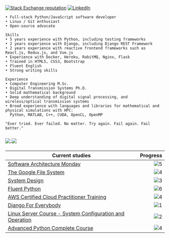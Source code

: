 
[![Stack Exchange reputation](https://img.shields.io/badge/Stack_Overflow-FE7A16?style=for-the-badge&logo=stack-overflow&logoColor=white)](https://stackoverflow.com/users/5114495/lucascavalcante)
[![LinkedIn](https://img.shields.io/badge/LinkedIn-0077B5?style=for-the-badge&logo=linkedin&logoColor=white)](https://linkedin.com/in/lucas-cp-cavalcante)


```
• Full-stack Python/JavaScript software developer
• Linux / Git enthusiast
• Open-source advocate

Skills
• 5 years experience with Python, including testing frameworks
• 2 years experience with Django, including Django REST Framework
• 2 years experience with reactive frontend frameworks such as React.js, Redux.js, and Vue.js
• Experience with Docker, Heroku, RabitMQ, Nginx, Flask
• Trained in HTML5, CSS3, Bootstrap
• Fluent English
• Strong writing skills

Experience
• Computer Engineering M.Sc.
• Digital Transmission Systems Ph.D.
• Solid mathematical background
• Deep understanding of digital signal processing, and wireless/optical transmission systems
• Broad experience with languages and libraries for mathematical and physical simulations with HPC:
  Python, MATLAB, C++, CUDA, OpenCL, OpenMP

"Ever tried. Ever failed. No matter. Try again. Fail again. Fail better."
```

###

<a href="https://github.com/cavalcantelucas/">
  <img align="center" src="https://github-readme-stats.vercel.app/api?username=cavalcantelucas&count_private=true&show_icons=true&hide=stars" />
</a>
<a href="https://github.com/cavalcantelucas/">
  <img align="center" src="https://github-readme-stats.vercel.app/api/top-langs/?username=cavalcantelucas&layout=compact" />
</a>

###

|Current studies|Progress|
|---|---:|
| [Software Architecture Monday](https://www.youtube.com/playlist?list=PLdsOZAx8I5umhnn5LLTNJbFgwA3xbycar) | ![5](https://progress-bar.dev/97/?title=120\/124&color=babaca&width=120) |
| [The Google File System](https://static.googleusercontent.com/media/research.google.com/en//archive/gfs-sosp2003.pdf) | ![4](https://progress-bar.dev/43/?title=pg.13\/pg.30&color=babaca&width=120) |
| [System Design](https://www.youtube.com/playlist?list=PLMCXHnjXnTnvo6alSjVkgxV-VH6EPyvoX) | ![3](https://progress-bar.dev/27/?title=11\/36&color=babaca&width=120) |
| [Fluent Python](https://github.com/fluentpython/example-code-2e) | ![6](https://progress-bar.dev/24/?title=Chap.5\/Chap.21&color=babaca&width=120) |
| [AWS Certified Cloud Practitioner Training](https://www.youtube.com/watch?v=3hLmDS179YE&ab_channel=freeCodeCamp.org) | ![4](https://progress-bar.dev/17/?title=0:40:08\/3:58:00&color=babaca&width=120) |
| [Django For Everybody](https://www.youtube.com/watch?v=o0XbHvKxw7Y&ab_channel=freeCodeCamp.org) | ![1](https://progress-bar.dev/9/?title=0:40:08\/3:58:00&color=babaca&width=120) |
| [Linux Server Course - System Configuration and Operation](https://www.youtube.com/watch?v=WMy3OzvBWc0&ab_channel=freeCodeCamp.org) | ![2](https://progress-bar.dev/3/?title=09:44\/5:26:45&color=babaca&width=120) |
| [Advanced Python Complete Course](https://www.youtube.com/watch?v=HGOBQPFzWKo&ab_channel=freeCodeCamp.org) | ![4](https://progress-bar.dev/0/?title=0\/5:55:46&color=babaca&width=120) |

